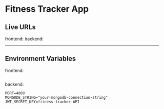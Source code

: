 # Fitness Tracker App

## Live URLs

frontend:
backend:

---

## Environment Variables

frontend:

```

```

backend:

```
PORT=4000
MONGODB_STRING="your-mongodb-connection-string"
JWT_SECRET_KEY=fitness-tracker-API
```

